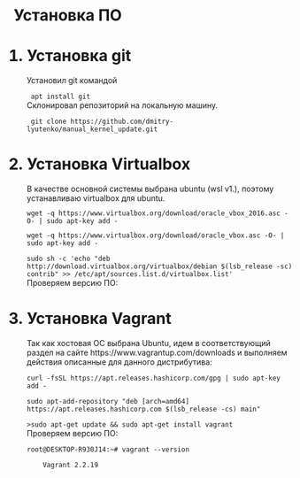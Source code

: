 <h1>Установка ПО</h1>
<ol>
<h1><li>Установка git</li></h1>
Установил git командой
<p><code> apt install git</code><br>
Склонировал репозиторий на локальную машину.
<p><code> git clone https://github.com/dmitry-lyutenko/manual_kernel_update.git</code><br>
<h1><li>Установка Virtualbox</li></h1>
В качестве основной системы выбрана ubuntu (wsl v1.), поэтому устанавливаю virtualbox для ubuntu.
<code><p>wget -q https://www.virtualbox.org/download/oracle_vbox_2016.asc -O- | sudo apt-key add -
<p>wget -q https://www.virtualbox.org/download/oracle_vbox.asc -O- | sudo apt-key add -
<p>sudo sh -c 'echo "deb http://download.virtualbox.org/virtualbox/debian $(lsb_release -sc) contrib" >> /etc/apt/sources.list.d/virtualbox.list' <br></code>
Проверяем версию ПО:
<h1><li>Установка Vagrant</li></h1>
Так как хостовая ОС выбрана Ubuntu, идем в соответствующий раздел на сайте https://www.vagrantup.com/downloads и выполняем действия описанные для данного дистрибутива:
<p><code>curl -fsSL https://apt.releases.hashicorp.com/gpg | sudo apt-key add -<br>
sudo apt-add-repository "deb [arch=amd64] https://apt.releases.hashicorp.com $(lsb_release -cs) main"<br>
>sudo apt-get update && sudo apt-get install vagrant</code><br>
Проверяем версию ПО:
  <p><code>root@DESKTOP-R930J14:~# vagrant --version<br>
    Vagrant 2.2.19</code><br>
</ol>
